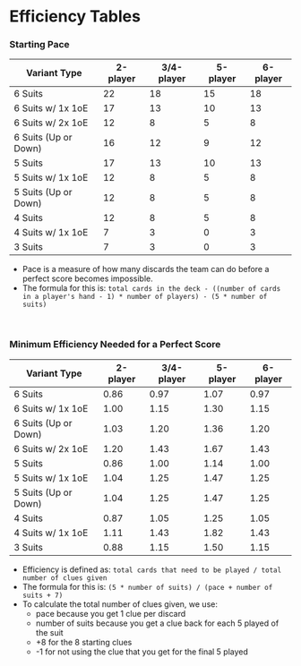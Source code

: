 # Efficiency Tables

### Starting Pace

| Variant Type         | 2-player | 3/4-player | 5-player | 6-player |
| -------------------- | -------- | ---------- | -------- | -------- |
| 6 Suits              | 22       | 18         | 15       | 18       |
| 6 Suits w/ 1x 1oE    | 17       | 13         | 10       | 13       |
| 6 Suits w/ 2x 1oE    | 12       | 8          | 5        | 8        |
| 6 Suits (Up or Down) | 16       | 12         | 9        | 12       |
| 5 Suits              | 17       | 13         | 10       | 13       |
| 5 Suits w/ 1x 1oE    | 12       | 8          | 5        | 8        |
| 5 Suits (Up or Down) | 12       | 8          | 5        | 8        |
| 4 Suits              | 12       | 8          | 5        | 8        |
| 4 Suits w/ 1x 1oE    | 7        | 3          | 0        | 3        |
| 3 Suits              | 7        | 3          | 0        | 3        |

* Pace is a measure of how many discards the team can do before a perfect score becomes impossible.
* The formula for this is: `total cards in the deck - ((number of cards in a player's hand - 1) * number of players) - (5 * number of suits)`

<br />

### Minimum Efficiency Needed for a Perfect Score

| Variant Type         | 2-player | 3/4-player | 5-player | 6-player |
| -------------------- | -------- | ---------- | -------- | -------- |
| 6 Suits              | 0.86     | 0.97       | 1.07     | 0.97     |
| 6 Suits w/ 1x 1oE    | 1.00     | 1.15       | 1.30     | 1.15     |
| 6 Suits (Up or Down) | 1.03     | 1.20       | 1.36     | 1.20     |
| 6 Suits w/ 2x 1oE    | 1.20     | 1.43       | 1.67     | 1.43     |
| 5 Suits              | 0.86     | 1.00       | 1.14     | 1.00     |
| 5 Suits w/ 1x 1oE    | 1.04     | 1.25       | 1.47     | 1.25     |
| 5 Suits (Up or Down) | 1.04     | 1.25       | 1.47     | 1.25     |
| 4 Suits              | 0.87     | 1.05       | 1.25     | 1.05     |
| 4 Suits w/ 1x 1oE    | 1.11     | 1.43       | 1.82     | 1.43     |
| 3 Suits              | 0.88     | 1.15       | 1.50     | 1.15     |

* Efficiency is defined as: `total cards that need to be played / total number of clues given`
* The formula for this is: `(5 * number of suits) / (pace + number of suits + 7)`
* To calculate the total number of clues given, we use:
  * pace because you get 1 clue per discard
  * number of suits because you get a clue back for each 5 played of the suit
  * +8 for the 8 starting clues
  * -1 for not using the clue that you get for the final 5 played
